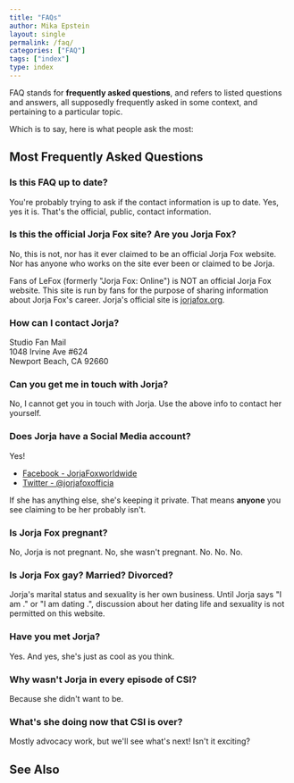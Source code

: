 ```yaml
---
title: "FAQs"
author: Mika Epstein
layout: single
permalink: /faq/
categories: ["FAQ"]
tags: ["index"]
type: index
---
```


FAQ stands for **frequently asked questions**, and refers to listed questions and answers, all supposedly frequently asked in some context, and pertaining to a particular topic.

Which is to say, here is what people ask the most:

## Most Frequently Asked Questions

### Is this FAQ up to date?

You're probably trying to ask if the contact information is up to date. Yes, yes it is. That's the official, public, contact information.

### Is this the official Jorja Fox site? Are you Jorja Fox?

No, this is not, nor has it ever claimed to be an official Jorja Fox website. Nor has anyone who works on the site ever been or claimed to be Jorja.

Fans of LeFox (formerly "Jorja Fox: Online") is NOT an official Jorja Fox website. This site is run by fans for the purpose of sharing information about Jorja Fox's career. Jorja's official site is [jorjafox.org](http://jorjafox.org/).

### How can I contact Jorja?

Studio Fan Mail  
1048 Irvine Ave #624  
Newport Beach, CA 92660  

### Can you get me in touch with Jorja?

No, I cannot get you in touch with Jorja. Use the above info to contact her yourself.

### Does Jorja have a Social Media account?

Yes!

* [Facebook - JorjaFoxworldwide](https://www.facebook.com/JorjaFoxworldwide)
* [Twitter - @jorjafoxofficia](https://twitter.com/jorjafoxofficia)

If she has anything else, she's keeping it private. That means **anyone** you see claiming to be her probably isn't. 

### Is Jorja Fox pregnant?

No, Jorja is not pregnant. No, she wasn't pregnant. No. No. No.

### Is Jorja Fox gay? Married? Divorced?

Jorja's marital status and sexuality is her own business. Until Jorja says "I am <whatever>." or "I am dating <whomever>.", discussion about her dating life and sexuality is not permitted on this website.

### Have you met Jorja?

Yes. And yes, she's just as cool as you think.

### Why wasn't Jorja in every episode of CSI?

Because she didn't want to be.

### What's she doing now that CSI is over?

Mostly advocacy work, but we'll see what's next! Isn't it exciting?

## See Also